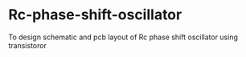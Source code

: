 # Rc-phase-shift-oscillator
To design schematic and pcb layout of Rc phase shift oscillator using transistoror

